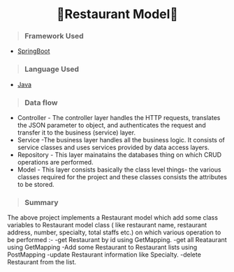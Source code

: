 <h1 align="center"> 👤Restaurant Model👤</h1>

>### Framework Used 
* [SpringBoot](javatpoint.com/spring-boot-tutorial)

>### Language Used
* [Java](https://www.java.com/en/download/help/whatis_java.html)
  
>### Data flow

* Controller - The controller layer handles the HTTP requests, translates the JSON parameter to object, and authenticates the request and transfer it to the business (service) layer.
* Service -The business layer handles all the business logic. It consists of service classes and uses services provided by data access layers.
* Repository - This layer mainatains the databases thing on which CRUD operations are performed.
* Model - This layer consists basically the class level things- the various classes required for the project and these classes consists the attributes to be stored.

>### Summary

The above project implements a Restaurant model which add some class variables to Restaurant model class ( like restaurant name, restaurant address, number, specialty, total staffs etc.) on which various operation to be performed :- -get Restaurant by id using GetMapping. -get all Reataurant using GetMapping -Add some Restaurant to Restaurant lists using PostMapping -update Restaurant information like Specialty. -delete Restaurant from the list.

